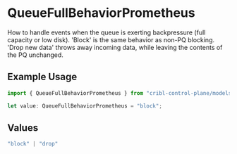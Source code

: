 # QueueFullBehaviorPrometheus

How to handle events when the queue is exerting backpressure (full capacity or low disk). 'Block' is the same behavior as non-PQ blocking. 'Drop new data' throws away incoming data, while leaving the contents of the PQ unchanged.

## Example Usage

```typescript
import { QueueFullBehaviorPrometheus } from "cribl-control-plane/models/operations";

let value: QueueFullBehaviorPrometheus = "block";
```

## Values

```typescript
"block" | "drop"
```